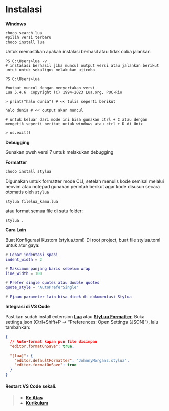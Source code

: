 # Instalasi

**Windows**

```pwsh
choco search lua
#pilih versi terbaru
choco install lua
```

Untuk memastikan apakah instalasi berhasil atau tidak coba jalankan

```pwsh
PS C:\Users>lua -v
# instalasi berhasil jika muncul output versi atau jalankan berikut untuk untuk sekaligus melakukan ujicoba

PS C:\Users>lua

#output muncul dengan menyertakan versi
Lua 5.4.6  Copyright (C) 1994-2023 Lua.org, PUC-Rio

> print("halo dunia") # << tulis seperti berikut

halo dunia # << output akan muncul

# untuk keluar dari mode ini bisa gunakan ctrl + C atau dengan mengetik seperti berikut untuk windows atau ctrl + D di Unix

> os.exit()
```

**Debugging**

Gunakan pwsh versi 7 untuk melakukan debugging

**Formatter**

```pwsh
choco install stylua
```

Digunakan untuk formatter mode CLI, setelah menulis kode semisal melalui neovim atau notepad gunakan perintah berikut agar kode disusun secara otomatis oleh `stylua`

```shell
stylua filelua_kamu.lua
```

atau format semua file di satu folder:

```shell
stylua .
```

**Cara Lain**

Buat Konfigurasi Kustom (stylua.toml) Di root project, buat file stylua.toml untuk atur gaya:

```lua
# Lebar indentasi spasi
indent_width = 2

# Maksimum panjang baris sebelum wrap
line_width = 100

# Prefer single quotes atau double quotes
quote_style = "AutoPreferSingle"

# Ejaan parameter lain bisa dicek di dokumentasi Stylua
```

**Integrasi di VS Code**

Pastikan sudah install extension **[Lua](https://marketplace.visualstudio.com/items?itemName=sumneko.lua "marketplace.visualstudio.com")** atau **[StyLua Formatter](https://marketplace.visualstudio.com/items?itemName=JohnnyMorganz.stylua "marketplace.visualstudio.com")**. Buka settings.json (Ctrl+Shift+P → “Preferences: Open Settings (JSON)”), lalu tambahkan:

```json
{
  // Auto-format kapan pun file disimpan
  "editor.formatOnSave": true,

  "[lua]": {
    "editor.defaultFormatter": "JohnnyMorganz.stylua",
    "editor.formatOnSave": true
  }
}
```

#### Restart VS Code sekali.

> - **[Ke Atas](#)**
> - **[Kurikulum][1]**

[1]: ../../README.md
